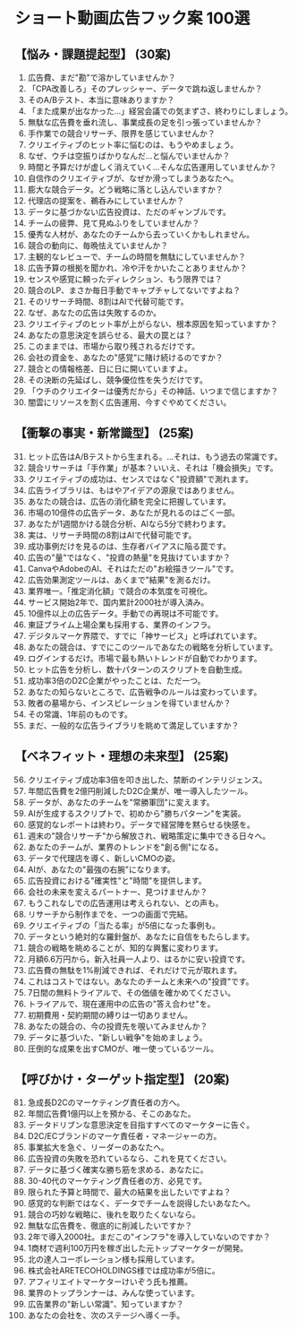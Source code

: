 # ショート動画広告フック案 100選

## 【悩み・課題提起型】 (30案)

1.  広告費、まだ"勘"で溶かしていませんか？
2.  「CPA改善しろ」そのプレッシャー、データで跳ね返しませんか？
3.  そのA/Bテスト、本当に意味ありますか？
4.  「また成果が出なかった…」経営会議での気まずさ、終わりにしましょう。
5.  無駄な広告費を垂れ流し、事業成長の足を引っ張っていませんか？
6.  手作業での競合リサーチ、限界を感じていませんか？
7.  クリエイティブのヒット率に悩むのは、もうやめましょう。
8.  なぜ、ウチは空振りばかりなんだ…と悩んでいませんか？
9.  時間と予算だけが虚しく消えていく…そんな広告運用していませんか？
10. 自信作のクリエイティブが、なぜか滑ってしまうあなたへ。
11. 膨大な競合データ。どう戦略に落とし込んでいますか？
12. 代理店の提案を、鵜呑みにしていませんか？
13. データに基づかない広告投資は、ただのギャンブルです。
14. チームの疲弊、見て見ぬふりをしていませんか？
15. 優秀な人材が、あなたのチームから去っていくかもしれません。
16. 競合の動向に、毎晩怯えていませんか？
17. 主観的なレビューで、チームの時間を無駄にしていませんか？
18. 広告予算の根拠を聞かれ、冷や汗をかいたことありませんか？
19. センスや感覚に頼ったディレクション、もう限界では？
20. 競合のLP、まさか毎日手動でキャプチャしてないですよね？
21. そのリサーチ時間、8割はAIで代替可能です。
22. なぜ、あなたの広告は失敗するのか。
23. クリエイティブのヒット率が上がらない、根本原因を知っていますか？
24. あなたの意思決定を誤らせる、最大の罠とは？
25. このままでは、市場から取り残されるだけです。
26. 会社の資金を、あなたの"感覚"に賭け続けるのですか？
27. 競合との情報格差、日に日に開いていますよ。
28. その決断の先延ばし、競争優位性を失うだけです。
29. 「ウチのクリエイターは優秀だから」その神話、いつまで信じますか？
30. 闇雲にリソースを割く広告運用、今すぐやめてください。

## 【衝撃の事実・新常識型】 (25案)

31. ヒット広告はA/Bテストから生まれる。…それは、もう過去の常識です。
32. 競合リサーチは「手作業」が基本？いいえ、それは「機会損失」です。
33. クリエイティブの成功は、センスではなく"投資額"で測れます。
34. 広告ライブラリは、もはやアイデアの源泉ではありません。
35. あなたの競合は、広告の消化額を完全に把握しています。
36. 市場の10億件の広告データ、あなたが見れるのはごく一部。
37. あなたが1週間かける競合分析、AIなら5分で終わります。
38. 実は、リサーチ時間の8割はAIで代替可能です。
39. 成功事例だけを見るのは、生存者バイアスに陥る罠です。
40. 広告の"量"ではなく、"投資の熱量"を見抜けていますか？
41. CanvaやAdobeのAI、それはただの"お絵描きツール"です。
42. 広告効果測定ツールは、あくまで"結果"を測るだけ。
43. 業界唯一。「推定消化額」で競合の本気度を可視化。
44. サービス開始2年で、国内累計2000社が導入済み。
45. 10億件以上の広告データ。手動での再現は不可能です。
46. 東証プライム上場企業も採用する、業界のインフラ。
47. デジタルマーケ界隈で、すでに「神サービス」と呼ばれています。
48. あなたの競合は、すでにこのツールであなたの戦略を分析しています。
49. ログインするだけ。市場で最も熱いトレンドが自動でわかります。
50. ヒット広告を分析し、数十パターンのスクリプトを自動生成。
51. 成功率3倍のD2C企業がやったことは、ただ一つ。
52. あなたの知らないところで、広告戦争のルールは変わっています。
53. 敗者の墓場から、インスピレーションを得ていませんか？
54. その常識、1年前のものです。
55. まだ、一般的な広告ライブラリを眺めて満足していますか？

## 【ベネフィット・理想の未来型】 (25案)

56. クリエイティブ成功率3倍を叩き出した、禁断のインテリジェンス。
57. 年間広告費を2億円削減したD2C企業が、唯一導入したツール。
58. データが、あなたのチームを"常勝軍団"に変えます。
59. AIが生成するスクリプトで、初めから"勝ちパターン"を実装。
60. 感覚的なレポートは終わり。データで経営陣を黙らせる快感を。
61. 週末の"競合リサーチ"から解放され、戦略策定に集中できる日々へ。
62. あなたのチームが、業界のトレンドを"創る側"になる。
63. データで代理店を導く、新しいCMOの姿。
64. AIが、あなたの"最強の右腕"になります。
65. 広告投資における"確実性"と"時間"を提供します。
66. 会社の未来を変えるパートナー、見つけませんか？
67. もうこれなしでの広告運用は考えられない、との声も。
68. リサーチから制作までを、一つの画面で完結。
69. クリエイティブの「当たる率」が5倍になった事例も。
70. データという絶対的な羅針盤が、あなたに自信をもたらします。
71. 競合の戦略を眺めることが、知的な興奮に変わります。
72. 月額6.6万円から。新入社員一人より、はるかに安い投資です。
73. 広告費の無駄を1%削減できれば、それだけで元が取れます。
74. これはコストではない。あなたのチームと未来への"投資"です。
75. 7日間の無料トライアルで、その価値を確かめてください。
76. トライアルで、現在運用中の広告の"答え合わせ"を。
77. 初期費用・契約期間の縛りは一切ありません。
78. あなたの競合の、今の投資先を覗いてみませんか？
79. データに基づいた、"新しい戦争"を始めましょう。
80. 圧倒的な成果を出すCMOが、唯一使っているツール。

## 【呼びかけ・ターゲット指定型】 (20案)

81. 急成長D2Cのマーケティング責任者の方へ。
82. 年間広告費1億円以上を預かる、そこのあなた。
83. データドリブンな意思決定を目指すすべてのマーケターに告ぐ。
84. D2C/ECブランドのマーケ責任者・マネージャーの方。
85. 事業拡大を急ぐ、リーダーのあなたへ。
86. 広告投資の失敗を恐れているなら、これを見てください。
87. データに基づく確実な勝ち筋を求める、あなたに。
88. 30-40代のマーケティング責任者の方、必見です。
89. 限られた予算と時間で、最大の結果を出したいですよね？
90. 感覚的な判断ではなく、データでチームを説得したいあなたへ。
91. 競合の巧妙な戦略に、後れを取りたくないなら。
92. 無駄な広告費を、徹底的に削減したいですか？
93. 2年で導入2000社。まだこの"インフラ"を導入していないのですか？
94. 1商材で週利100万円を稼ぎ出した元トップマーケターが開発。
95. 北の達人コーポレーション様も採用しています。
96. 株式会社ARETECOHOLDINGS様では成功率が5倍に。
97. アフィリエイトマーケターけいぞう氏も推薦。
98. 業界のトップランナーは、みんな使っています。
99. 広告業界の"新しい常識"、知っていますか？
100. あなたの会社を、次のステージへ導く一手。
